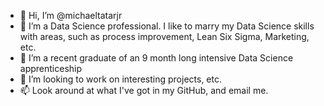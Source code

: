 - 👋 Hi, I’m @michaeltatarjr
- 👀 I’m a Data Science professional.  I like to marry my Data Science skills with areas, such as process improvement, Lean Six Sigma, Marketing, etc. 
- 🌱 I’m a recent graduate of an 9 month long intensive Data Science apprenticeship
- 💞️ I’m looking to work on interesting projects, etc. 
- 📫 Look around at what I've got in my GitHub, and email me. 

<!---
michaeltatarjr/michaeltatarjr is a ✨ special ✨ repository because its `README.md` (this file) appears on your GitHub profile.
You can click the Preview link to take a look at your changes.
--->
